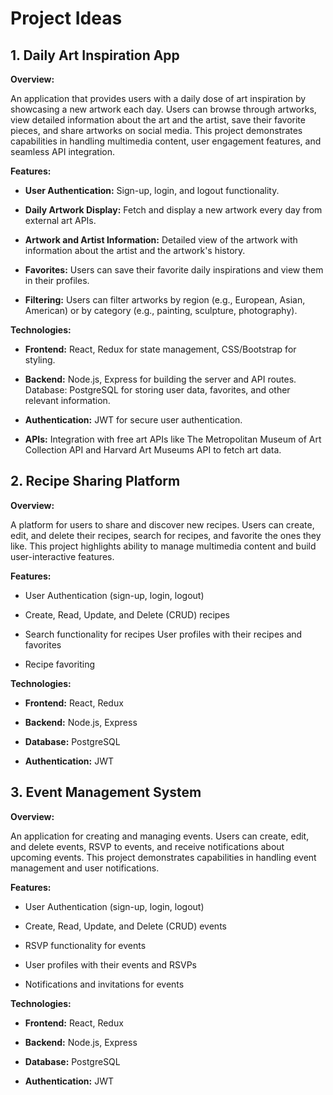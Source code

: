 # Project Ideas

## 1. Daily Art Inspiration App
**Overview:** 

An application that provides users with a daily dose of art inspiration by showcasing a new artwork each day. Users can browse through artworks, view detailed information about the art and the artist, save their favorite pieces, and share artworks on social media. This project demonstrates capabilities in handling multimedia content, user engagement features, and seamless API integration.

**Features:**

* **User Authentication:** Sign-up, login, and logout functionality.

* **Daily Artwork Display:** Fetch and display a new artwork every day from external art APIs.

* **Artwork and Artist Information:** Detailed view of the artwork with information about the artist and the artwork's history.

* **Favorites:** Users can save their favorite daily inspirations and view them in their profiles.

* **Filtering:** Users can filter artworks by region (e.g., European, Asian, American) or by category (e.g., painting, sculpture, photography).

**Technologies:**

* **Frontend:** React, Redux for state management, CSS/Bootstrap for styling.

* **Backend:** Node.js, Express for building the server and API routes.
Database: PostgreSQL for storing user data, favorites, and other relevant information.

* **Authentication:** JWT for secure user authentication.

* **APIs:** Integration with free art APIs like The Metropolitan Museum of Art Collection API and Harvard Art Museums API to fetch art data.



## 2. Recipe Sharing Platform

**Overview:** 

A platform for users to share and discover new recipes. Users can create, edit, and delete their recipes, search for recipes, and favorite the ones they like. This project highlights  ability to manage multimedia content and build user-interactive features.

**Features:**

* User Authentication (sign-up, login, logout)

* Create, Read, Update, and Delete (CRUD) recipes

* Search functionality for recipes
User profiles with their recipes and favorites

* Recipe favoriting

**Technologies:**

* **Frontend:** React, Redux

* **Backend:** Node.js, Express

* **Database:** PostgreSQL

* **Authentication:** JWT


## 3. Event Management System

**Overview:** 

An application for creating and managing events. Users can create, edit, and delete events, RSVP to events, and receive notifications about upcoming events. This project demonstrates capabilities in handling event management and user notifications.

**Features:**

* User Authentication (sign-up, login, logout)

* Create, Read, Update, and Delete (CRUD) events

* RSVP functionality for events

* User profiles with their events and RSVPs

* Notifications and invitations for events

**Technologies:**

* **Frontend:** React, Redux

* **Backend:** Node.js, Express

* **Database:** PostgreSQL

* **Authentication:** JWT


